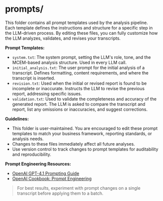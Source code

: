 # prompts/

This folder contains all prompt templates used by the analysis pipeline. Each template defines the instructions and structure for a specific step in the LLM-driven process. By editing these files, you can fully customize how the LLM analyzes, validates, and revises your transcripts.

**Prompt Templates:**
- `system.txt`: The system prompt, setting the LLM's role, tone, and the MCEM-based analysis structure. Used in every LLM call.
- `initial_analysis.txt`: The user prompt for the initial analysis of a transcript. Defines formatting, content requirements, and where the transcript is inserted.
- `revision.txt`: Used when the initial or revised report is found to be incomplete or inaccurate. Instructs the LLM to revise the previous report, addressing specific issues.
- `validation.txt`: Used to validate the completeness and accuracy of the generated report. The LLM is asked to compare the transcript and report, list any omissions or inaccuracies, and suggest corrections.

**Guidelines:**
- This folder is user-maintained. You are encouraged to edit these prompt templates to match your business framework, reporting standards, or analysis needs.
- Changes to these files immediately affect all future analyses.
- Use version control to track changes to prompt templates for auditability and reproducibility.

**Prompt Engineering Resources:**
- [OpenAI GPT-4.1 Prompting Guide](https://platform.openai.com/docs/guides/prompt-engineering)
- [OpenAI Cookbook: Prompt Engineering](https://github.com/openai/openai-cookbook/blob/main/techniques_to_improve_reliability.md)

> For best results, experiment with prompt changes on a single transcript before applying them to a batch.
